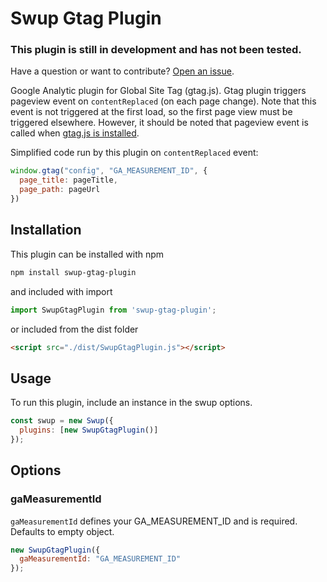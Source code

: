 

# Swup Gtag Plugin
### This plugin is still in development and has not been tested.
Have a question or want to contribute? [Open an issue](https://github.com/joshuaHallee/swup-gtag-plugin/issues).

Google Analytic plugin for Global Site Tag (gtag.js). Gtag plugin triggers pageview event on `contentReplaced` (on each page change). Note that this event is not triggered at the first load, so the first page view must be triggered elsewhere. However, it should be noted that pageview event is called when [gtag.js is installed](https://developers.google.com/analytics/devguides/collection/gtagjs#install_the_global_site_tag).

Simplified code run by this plugin on `contentReplaced` event:

```javascript
window.gtag("config", "GA_MEASUREMENT_ID", {
  page_title: pageTitle,
  page_path: pageUrl
})
```

## Installation

This plugin can be installed with npm

```bash
npm install swup-gtag-plugin
```

and included with import

```javascript
import SwupGtagPlugin from 'swup-gtag-plugin';
```

or included from the dist folder

```html
<script src="./dist/SwupGtagPlugin.js"></script>
```

## Usage

To run this plugin, include an instance in the swup options.

```javascript
const swup = new Swup({
  plugins: [new SwupGtagPlugin()]
});
```

## Options

### gaMeasurementId

`gaMeasurementId` defines your GA_MEASUREMENT_ID and is required. Defaults to empty object.

```javascript
new SwupGtagPlugin({
  gaMeasurementId: "GA_MEASUREMENT_ID"
});
```
